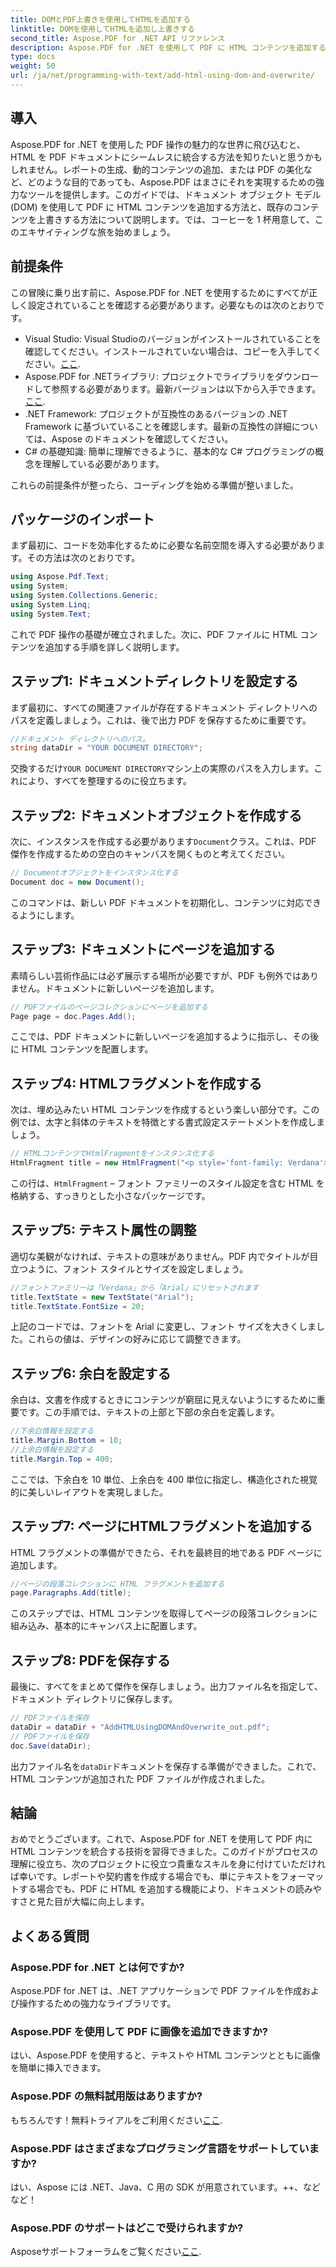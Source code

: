 ```yaml
---
title: DOMとPDF上書きを使用してHTMLを追加する
linktitle: DOMを使用してHTMLを追加し上書きする
second_title: Aspose.PDF for .NET API リファレンス
description: Aspose.PDF for .NET を使用して PDF に HTML コンテンツを追加する方法を学びます。このステップ バイ ステップ ガイドでは、セットアップから最終的な保存まですべてをカバーします。
type: docs
weight: 50
url: /ja/net/programming-with-text/add-html-using-dom-and-overwrite/
---
```

## 導入

Aspose.PDF for .NET を使用した PDF 操作の魅力的な世界に飛び込むと、HTML を PDF ドキュメントにシームレスに統合する方法を知りたいと思うかもしれません。レポートの生成、動的コンテンツの追加、または PDF の美化など、どのような目的であっても、Aspose.PDF はまさにそれを実現するための強力なツールを提供します。このガイドでは、ドキュメント オブジェクト モデル (DOM) を使用して PDF に HTML コンテンツを追加する方法と、既存のコンテンツを上書きする方法について説明します。では、コーヒーを 1 杯用意して、このエキサイティングな旅を始めましょう。

## 前提条件

この冒険に乗り出す前に、Aspose.PDF for .NET を使用するためにすべてが正しく設定されていることを確認する必要があります。必要なものは次のとおりです。

-  Visual Studio: Visual Studioのバージョンがインストールされていることを確認してください。インストールされていない場合は、コピーを入手してください。[ここ](https://visualstudio.microsoft.com/).
-  Aspose.PDF for .NETライブラリ: プロジェクトでライブラリをダウンロードして参照する必要があります。最新バージョンは以下から入手できます。[ここ](https://releases.aspose.com/pdf/net/).
- .NET Framework: プロジェクトが互換性のあるバージョンの .NET Framework に基づいていることを確認します。最新の互換性の詳細については、Aspose のドキュメントを確認してください。
- C# の基礎知識: 簡単に理解できるように、基本的な C# プログラミングの概念を理解している必要があります。

これらの前提条件が整ったら、コーディングを始める準備が整いました。

## パッケージのインポート

まず最初に、コードを効率化するために必要な名前空間を導入する必要があります。その方法は次のとおりです。

```csharp
using Aspose.Pdf.Text;
using System;
using System.Collections.Generic;
using System.Linq;
using System.Text;
```

これで PDF 操作の基礎が確立されました。次に、PDF ファイルに HTML コンテンツを追加する手順を詳しく説明します。

## ステップ1: ドキュメントディレクトリを設定する

まず最初に、すべての関連ファイルが存在するドキュメント ディレクトリへのパスを定義しましょう。これは、後で出力 PDF を保存するために重要です。

```csharp
//ドキュメント ディレクトリへのパス。
string dataDir = "YOUR DOCUMENT DIRECTORY";
```

交換するだけ`YOUR DOCUMENT DIRECTORY`マシン上の実際のパスを入力します。これにより、すべてを整理するのに役立ちます。

## ステップ2: ドキュメントオブジェクトを作成する

次に、インスタンスを作成する必要があります`Document`クラス。これは、PDF 傑作を作成するための空白のキャンバスを開くものと考えてください。

```csharp
// Documentオブジェクトをインスタンス化する
Document doc = new Document();
```

このコマンドは、新しい PDF ドキュメントを初期化し、コンテンツに対応できるようにします。

## ステップ3: ドキュメントにページを追加する

素晴らしい芸術作品には必ず展示する場所が必要ですが、PDF も例外ではありません。ドキュメントに新しいページを追加します。

```csharp
// PDFファイルのページコレクションにページを追加する
Page page = doc.Pages.Add();
```

ここでは、PDF ドキュメントに新しいページを追加するように指示し、その後に HTML コンテンツを配置します。

## ステップ4: HTMLフラグメントを作成する

次は、埋め込みたい HTML コンテンツを作成するという楽しい部分です。この例では、太字と斜体のテキストを特徴とする書式設定ステートメントを作成しましょう。

```csharp
// HTMLコンテンツでHtmlFragmentをインスタンス化する
HtmlFragment title = new HtmlFragment("<p style='font-family: Verdana'><b><i>Table contains text</i></b></p>");
```

この行は、`HtmlFragment` – フォント ファミリーのスタイル設定を含む HTML を格納する、すっきりとした小さなパッケージです。 

## ステップ5: テキスト属性の調整

適切な美観がなければ、テキストの意味がありません。PDF 内でタイトルが目立つように、フォント スタイルとサイズを設定しましょう。

```csharp
//フォントファミリーは「Verdana」から「Arial」にリセットされます
title.TextState = new TextState("Arial");
title.TextState.FontSize = 20;
```

上記のコードでは、フォントを Arial に変更し、フォント サイズを大きくしました。これらの値は、デザインの好みに応じて調整できます。

## ステップ6: 余白を設定する

余白は、文書を作成するときにコンテンツが窮屈に見えないようにするために重要です。この手順では、テキストの上部と下部の余白を定義します。

```csharp
//下余白情報を設定する
title.Margin.Bottom = 10;
//上余白情報を設定する
title.Margin.Top = 400;
```

ここでは、下余白を 10 単位、上余白を 400 単位に指定し、構造化された視覚的に美しいレイアウトを実現しました。

## ステップ7: ページにHTMLフラグメントを追加する

HTML フラグメントの準備ができたら、それを最終目的地である PDF ページに追加します。

```csharp
//ページの段落コレクションに HTML フラグメントを追加する
page.Paragraphs.Add(title);
```

このステップでは、HTML コンテンツを取得してページの段落コレクションに組み込み、基本的にキャンバス上に配置します。

## ステップ8: PDFを保存する

最後に、すべてをまとめて傑作を保存しましょう。出力ファイル名を指定して、ドキュメント ディレクトリに保存します。

```csharp
// PDFファイルを保存
dataDir = dataDir + "AddHTMLUsingDOMAndOverwrite_out.pdf";
// PDFファイルを保存
doc.Save(dataDir);
```

出力ファイル名を`dataDir`ドキュメントを保存する準備ができました。これで、HTML コンテンツが追加された PDF ファイルが作成されました。

## 結論

おめでとうございます。これで、Aspose.PDF for .NET を使用して PDF 内に HTML コンテンツを統合する技術を習得できました。このガイドがプロセスの理解に役立ち、次のプロジェクトに役立つ貴重なスキルを身に付けていただければ幸いです。レポートや契約書を作成する場合でも、単にテキストをフォーマットする場合でも、PDF に HTML を追加する機能により、ドキュメントの読みやすさと見た目が大幅に向上します。 

## よくある質問

### Aspose.PDF for .NET とは何ですか?
Aspose.PDF for .NET は、.NET アプリケーションで PDF ファイルを作成および操作するための強力なライブラリです。

### Aspose.PDF を使用して PDF に画像を追加できますか?
はい、Aspose.PDF を使用すると、テキストや HTML コンテンツとともに画像を簡単に挿入できます。

### Aspose.PDF の無料試用版はありますか?
もちろんです！無料トライアルをご利用ください[ここ](https://releases.aspose.com).

### Aspose.PDF はさまざまなプログラミング言語をサポートしていますか?
はい、Aspose には .NET、Java、C 用の SDK が用意されています。++、などなど！

### Aspose.PDF のサポートはどこで受けられますか?
 Asposeサポートフォーラムをご覧ください[ここ](https://forum.aspose.com/c/pdf/10).